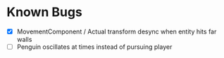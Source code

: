 # Known Bugs
- [x] MovementComponent / Actual transform desync when entity hits far walls
- [ ] Penguin oscillates at times instead of pursuing player
